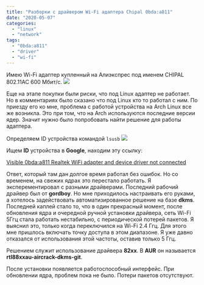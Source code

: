 ```yaml
---
title: "Разборки с драйвером Wi-Fi адаптера Chipal 0bda:a811"
date: "2020-05-07"
categories: 
  - "linux"
  - "network"
tags: 
  - "0bda:a811"
  - "driver"
  - "wi-fi"
---
```

Имею Wi-Fi адаптер купленный на Алиэкспрес под именем CHIPAL 802.11AC 600 Мбит/с.
![](/images/2020/05/chipal.png)

Еще на этапе покупки были риски, что под Linux адаптер не работает. Но в комментариях было сказано что под Linux кто то работал с ним.
По приезду его ко мне, проблема с работой устройства на Arch Linux все же возникла.
Это при том, что на Arch используются последние версии ядер. Значит нужно было попробовать найти решение для работы адаптера.

<!--more-->

Определяем ID устройства командой `lsusb`
![](/images/2020/05/lsusb.png)

Ищем **ID** устройства в **Google**, находим эту ссылку:

[Visible 0bda:a811 Realtek WiFi adapter and device driver not connected](https://askubuntu.com/questions/1035069/visible-0bdaa811-realtek-wifi-adapter-and-i-believe-installed-device-driver-n)

Ответ, который там дан долгое время работал без ошибок. Но со временем, на свежих ядрах это перестало работать. Я эксперементировал с разными драйверами. Последний рабочий драйвер был от **gordboy**. Но мне приходилось настраивать его руками, а хотелось задействовать автоматизированное решение на базе **dkms**. Последней каплей стало то, что в один прекрасный момент, после обновления ядра и очередной ручной установки драйвера, сеть Wi-Fi 5Ггц стала работать нестабильно, с периодической потерей пакетов. Я выяснил это, только когда переключился на Wi-Fi 2.4 Ггц. Для этого мне пришлось включать точку доступа в этом диапазоне. Я уже давно отказался от использования этой частоты, оставив только 5 Ггц.

Решением служит использование драйвера **82xx**. В **AUR** он называется **rtl88xxau-aircrack-dkms-git**.

После установки появляется работоспособный интерфейс. При обновлении ядра, проблем пока не было. Потери пакетов отсутствуют.
